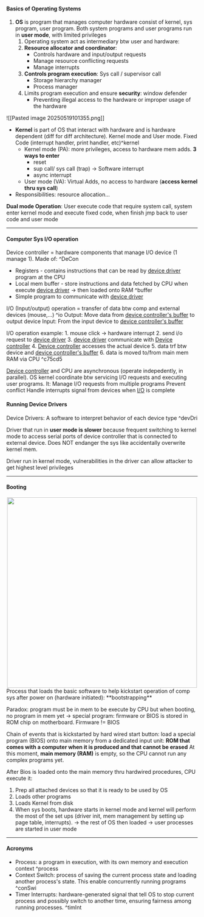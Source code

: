 #### Basics of Operating Systems
1. **OS** is program that manages computer hardware consist of kernel, sys program, user program. Both system programs and user programs run in **user mode**, with limited privileges
	1. Operating system act as intermediary btw user and hardware:
	2. **Resource allocator and coordinator**:
	    - Controls hardware and input/output requests
	    - Manage resource conflicting requests
	    - Manage interrupts
	3. **Controls program execution**: Sys call / supervisor call
		- Storage hierarchy manager
		- Process manager
	4. Limits program execution and ensure **security**: window defender
		- Preventing illegal access to the hardware or improper usage of the hardware

![[Pasted image 20250519101355.png]]
- **Kernel** is part of OS that interact with hardware and is hardware dependent (diff for diff architecture). Kernel mode and User mode. Fixed Code (interrupt handler, print handler, etc)^kernel
	- Kernel mode (PA): more privileges, access to hardware mem adds. **3 ways to enter**
		- reset
		- sup call/ sys call (trap) -> Software interrupt
		- async interrupt 
	- User mode (VA): Virtual Adds, no access to hardware (**access kernel thru sys call**)
- Responsibilities: resource allocation... 

**Dual mode Operation**: User execute code that require system call, system enter kernel mode and execute fixed code, when finish jmp back to user code and user mode

---
#### Computer Sys I/O operation

Device controller = hardware components that manage I/O device (1 manage 1). Made of: ^DeCon
- Registers - contains instructions that can be read by [device driver](#^devDri) program at the CPU
- Local mem buffer - store instructions and data fetched by CPU when execute [device driver](#^devDri) -> then loaded onto RAM ^buffer
- Simple program to communicate with [device driver](#^devDri)

I/O (Input/output) operation = transfer of data btw comp and external devices (mouse,...) ^io
	Output: Move data from [device controller's buffer](#^buffer) to output device
	Input: From the input device to [device controller's buffer](#^buffer) 

I/O operation example:
	1. mouse click -> hardware interrupt
	2. send i/o request to [device driver](#^devDri) 
	3. [device driver](#^devDri) communicate with [Device controller](#^DeCon)
	4. [Device controller](#^DeCon) accesses the actual device 
	5. data trf btw device and [device controller's buffer](#^buffer) 
	6. data is moved to/from main mem RAM via CPU  ^c75cd5

[Device controller](#^DeCon) and CPU are asynchronous (operate indepedently, in parallel). OS kernel coordinate btw servicing I/O requests and executing user programs. It:
	Manage I/O requests from multiple programs
	Prevent conflict
	Handle interrupts signal from devices when [I/O](#^io) is complete

#### Running Device Drivers

Device Drivers: A software to interpret behavior of each device type ^devDri

Driver that run in **user mode is slower** because frequent switching to kernel mode to access serial ports of device controller that is connected to external device. 
Does NOT endanger the sys like accidentally overwrite kernel mem.

Driver run in kernel mode, vulnerabilities in the driver can allow attacker to get highest level privileges

---
#### Booting
<div align="center">
<img src="Pasted image 20250520124117.png" width="500">
</div>
Process that loads the basic software to help kickstart operation of comp sys after power on (hardware initiated): **bootstrapping**

Paradox: program must be in mem to be execute by CPU but when booting, no program in mem yet -> special program: firmware or BIOS is stored in ROM chip on motherboard. Firmware != BIOS

Chain of events that is kickstarted by hard wired start button: load a special program (BIOS) onto main memory from a dedicated input unit: **ROM that comes with a computer when it is produced and that cannot be erased** 
	At this moment, **main memory (RAM)** is empty, so the CPU cannot run any complex programs yet.

After Bios is loaded onto the main memory thru hardwired procedures, CPU execute it:
1. Prep all attached devices so that it is ready to be used by OS
2. Loads other programs 
3. Loads Kernel from disk
4. When sys boots, hardware starts in kernel mode and kernel will perform the most of the set ups (driver init, mem management by setting up page table, interrupts). -> the rest of OS then loaded  -> user processes are started in user mode

---
#### Acronyms

- Process: a program in execution, with its own memory and execution context ^process
- Context Switch: process of saving the current process state and loading another process's state. This enable concurrently running programs ^conSwi
- Timer Interrupts: hardware-generated signal that tell OS to stop current process and possibly switch to another time, ensuring fairness among running processes. ^timInt
